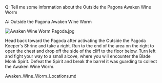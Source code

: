 Q: Tell me some information about the Outside the Pagona Awaken Wine Worm

A:
Outside the Pagona Awaken Wine Worm

![Awaken Wine Worm Pagoda.jpg](https://oyster.ignimgs.com/mediawiki/apis.ign.com/black-myth-wukong/9/9d/Awaken_Wine_Worm_Pagoda.jpg)

Head back toward the Pagoda after activating the Outside the Pagoda Keeper's Shrine and take a right. Run to the end of the area on the right to open the chest and drop off the side of the cliff to the floor below. Turn left and fight your way to a small alcove, where you will encounter the Blade Monk Spirit. Defeat the Spirit and break the barrel it was guarding to collect the Awaken Wine Worm. 

Awaken_Wine_Worm_Locations.md